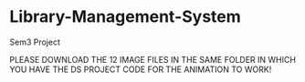 # Library-Management-System
Sem3 Project

PLEASE DOWNLOAD THE 12 IMAGE FILES IN THE SAME FOLDER IN WHICH YOU HAVE THE DS PROJECT CODE FOR THE ANIMATION TO WORK!
